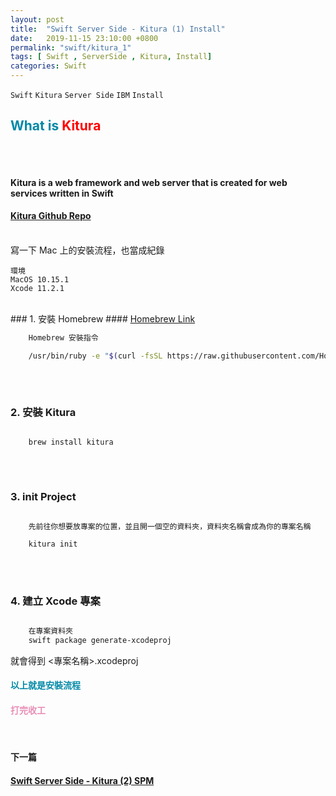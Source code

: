 ```yaml
---
layout: post
title:  "Swift Server Side - Kitura (1) Install"
date:   2019-11-15 23:10:00 +0800
permalink: "swift/kitura_1"
tags: [ Swift , ServerSide , Kitura, Install] 
categories: Swift
---
```


`Swift` `Kitura` `Server Side` `IBM` `Install`

## <span style="color:#0089A7">What is </span><span style="color:#FF0000">Kitura</span>
###### <br>
#### Kitura is a web framework and web server that is created for web services written in Swift

#### <a href="https://github.com/IBM-Swift/Kitura" target="_blank">Kitura Github Repo</a>
<br>
寫一下 Mac 上的安裝流程，也當成紀錄

    環境
    MacOS 10.15.1
    Xcode 11.2.1

<br>
### 1. 安裝 Homebrew 
#### <a href="https://brew.sh/index_zh-tw" target="_blank">Homebrew Link</a>

```bash
    Homebrew 安裝指令

    /usr/bin/ruby -e "$(curl -fsSL https://raw.githubusercontent.com/Homebrew/install/master/install)"

```
###### <br>
### 2. 安裝 Kitura

```bash

    brew install kitura

```
###### <br>
### 3. init Project

```bash

    先前往你想要放專案的位置，並且開一個空的資料夾，資料夾名稱會成為你的專案名稱

    kitura init

```
###### <br>
### 4. 建立 Xcode 專案
```bash

    在專案資料夾
    swift package generate-xcodeproj

```

就會得到 <專案名稱>.xcodeproj


#### <span style="color:#0089A7">以上就是安裝流程</span>
#### <span style="color:#E88EB6">打完收工</span>
<br>

#### 下一篇
#### <a href="/swift/kitura_2" target="_blank">Swift Server Side - Kitura (2) SPM</a>
